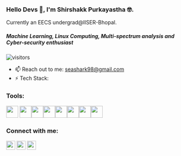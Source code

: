 ### Hello Devs 👋,   I'm Shirshakk Purkayastha 🤓.
 Currently an EECS undergrad@IISER-Bhopal. 
  
##### *Machine Learning, Linux Computing, Multi-spectrum analysis and Cyber-security enthusiast*

![visitors](https://visitor-badge.glitch.me/badge?page_id=Shirshakk-P.Shirshakk-P)

- 📫 Reach out to me: seashark98@gmail.com
- ⚡ Tech Stack: 



<h3> Tools:</h2> 
<p><img width ='32px' src ='https://raw.githubusercontent.com/rahulbanerjee26/githubAboutMeGenerator/main/icons/python.svg'> <img width ='32px' src ='https://raw.githubusercontent.com/rahulbanerjee26/githubAboutMeGenerator/main/icons/scikit.svg'><img width ='32px' src ='https://raw.githubusercontent.com/rahulbanerjee26/githubAboutMeGenerator/main/icons/c.svg'><img width ='32px' src ='https://raw.githubusercontent.com/rahulbanerjee26/githubAboutMeGenerator/main/icons/cpp.svg'><img width ='32px' src ='https://raw.githubusercontent.com/rahulbanerjee26/githubAboutMeGenerator/main/icons/pytorch.svg'><img width ='32px' src ='https://raw.githubusercontent.com/rahulbanerjee26/githubAboutMeGenerator/main/icons/java.svg'><img width ='32px' src ='https://raw.githubusercontent.com/rahulbanerjee26/githubAboutMeGenerator/main/icons/matlab.svg'><img width ='32px' src ='https://raw.githubusercontent.com/rahulbanerjee26/githubAboutMeGenerator/main/icons/tensorflow.svg'> </a></p></h3>

<h3> Connect with me:<p><a href = 'https://www.linkedin.com/in/shirshakk-purkayastha'> <img width = '24px' align= 'center' src="https://raw.githubusercontent.com/rahulbanerjee26/githubAboutMeGenerator/main/icons/linked-in-alt.svg"/></a> 
<a href = 'https://www.twitter.com/PShirshakk'> <img width = '24px' align= 'center' src="https://raw.githubusercontent.com/rahulbanerjee26/githubAboutMeGenerator/main/icons/twitter.svg"/></a> 
<a href = 'https://www.github.com/Shirshakk-P'> <img width = '24px' align= 'center' src="https://raw.githubusercontent.com/rahulbanerjee26/githubAboutMeGenerator/main/icons/github.svg"/></a></p></h4>
